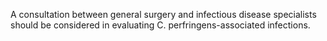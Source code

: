 A consultation between general surgery and infectious disease specialists should be considered in evaluating C. perfringens-associated infections.
